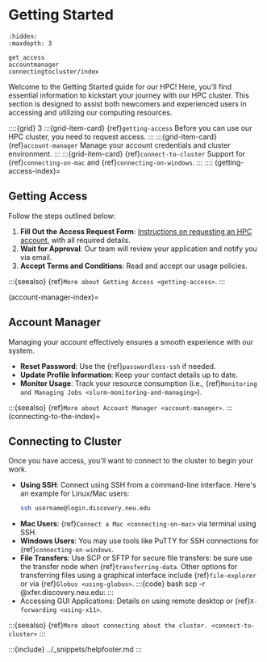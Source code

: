 # Getting Started

```{toctree}
:hidden:
:maxdepth: 3

get_access
accountmanager
connectingtocluster/index
```

Welcome to the Getting Started guide for our HPC! Here, you'll find essential information to kickstart your journey with our HPC cluster. This section is designed to assist both newcomers and experienced users in accessing and utilizing our computing resources.

::::{grid} 3
:::{grid-item-card} {ref}`getting-access`
Before you can use our HPC cluster, you need to request access.
:::
:::{grid-item-card} {ref}`account-manager`
Manage your account credentials and cluster environment.
:::
:::{grid-item-card} {ref}`connect-to-cluster`
Support for {ref}`connecting-on-mac` and {ref}`connecting-on-windows`.
:::
::::
(getting-access-index)=
## Getting Access

Follow the steps outlined below:

1. **Fill Out the Access Request Form**: [Instructions on requesting an HPC account], with all required details.
2. **Wait for Approval**: Our team will review your application and notify you via email.
3. **Accept Terms and Conditions**: Read and accept our usage policies.

:::{seealso}
{ref}`More about Getting Access <getting-access>`.
:::

(account-manager-index)=
## Account Manager

Managing your account effectively ensures a smooth experience with our system.

- **Reset Password**: Use the {ref}`passwordless-ssh` if needed.
- **Update Profile Information**: Keep your contact details up to date.
- **Monitor Usage**: Track your resource consumption (i.e., {ref}`Monitoring and Managing Jobs <slurm-monitoring-and-managing>`).

:::{seealso}
{ref}`More about Account Manager <account-manager>`.
:::
(connecting-to-the-index)=
## Connecting to Cluster
Once you have access, you'll want to connect to the cluster to begin your work.

- **Using SSH**: Connect using SSH from a command-line interface. Here's an example for Linux/Mac users:
   ```bash
   ssh username@login.discovery.neu.edu
  ```
- **Mac Users**: {ref}`Connect a Mac <connecting-on-mac>` via terminal using SSH.
- **Windows Users**: You may use tools like PuTTY for SSH connections for {ref}`connecting-on-windows`.
- **File Transfers**: Use SCP or SFTP for secure file transfers: be sure use the transfer node when {ref}`transferring-data`. Other options for transferring files using a graphical interface include {ref}`file-explorer` or via {ref}`Globus <using-globus>`.
:::{code} bash
scp -r <source-path> <user-name>@xfer.discovery.neu.edu:<target-path>
:::
- Accessing GUI Applications: Details on using remote desktop or {ref}`X-forwarding <using-x11>`.

:::{seealso}
{ref}`More about connecting about the cluster. <connect-to-cluster>`
:::

:::{include} ../_snippets/helpfooter.md
:::

[Instructions on requesting an HPC account]: https://service.northeastern.edu/tech?id=kb_article_view&sysparm_article=KB0013989&sys_kb_id=e8381ac48764a594ba9a0fad0ebb3533&spa=1
